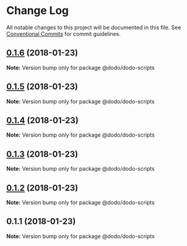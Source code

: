 # Change Log

All notable changes to this project will be documented in this file.
See [Conventional Commits](https://conventionalcommits.org) for commit guidelines.

<a name="0.1.6"></a>
## [0.1.6](/compare/@dodo/dodo-scripts@0.1.5...@dodo/dodo-scripts@0.1.6) (2018-01-23)




**Note:** Version bump only for package @dodo/dodo-scripts

<a name="0.1.5"></a>
## [0.1.5](/compare/@dodo/dodo-scripts@0.1.4...@dodo/dodo-scripts@0.1.5) (2018-01-23)




**Note:** Version bump only for package @dodo/dodo-scripts

<a name="0.1.4"></a>
## [0.1.4](/compare/@dodo/dodo-scripts@0.1.3...@dodo/dodo-scripts@0.1.4) (2018-01-23)




**Note:** Version bump only for package @dodo/dodo-scripts

<a name="0.1.3"></a>
## [0.1.3](/compare/@dodo/dodo-scripts@0.1.2...@dodo/dodo-scripts@0.1.3) (2018-01-23)




**Note:** Version bump only for package @dodo/dodo-scripts

<a name="0.1.2"></a>
## [0.1.2](/compare/@dodo/dodo-scripts@0.1.1...@dodo/dodo-scripts@0.1.2) (2018-01-23)




**Note:** Version bump only for package @dodo/dodo-scripts

<a name="0.1.1"></a>
## 0.1.1 (2018-01-23)




**Note:** Version bump only for package @dodo/dodo-scripts

